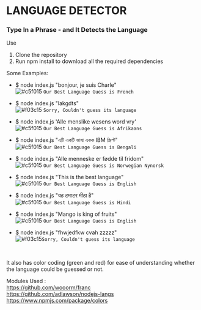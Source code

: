  <h1 align="center">

# LANGUAGE DETECTOR

</h1>

### Type In a Phrase - and It Detects the Language

Use

1. Clone the repository
2. Run npm install to download all the required dependencies

Some Examples:

- $ node index.js "bonjour, je suis Charle" <br>
  ![#c5f015](https://via.placeholder.com/15/c5f015/000000?text=+) `Our Best Language Guess is French`   <br>

- $ node index.js "lakgdts"  <br>
  ![#f03c15](https://via.placeholder.com/15/f03c15/000000?text=+) `Sorry, Couldn't guess its language`<br>

- $ node index.js 'Alle menslike wesens word vry' <br>
  ![#c5f015](https://via.placeholder.com/15/c5f015/000000?text=+) `Our Best Language Guess is Afrikaans` <br>

- $ node index.js "এটি একটি ভাষা একক IBM স্ক্রিপ্ট"   <br>
  ![#c5f015](https://via.placeholder.com/15/c5f015/000000?text=+) `Our Best Language Guess is Bengali` <br>

- $ node index.js "Alle menneske er fødde til fridom" <br>
  ![#c5f015](https://via.placeholder.com/15/c5f015/000000?text=+) `Our Best Language Guess is Norwegian Nynorsk` <br>

- $ node index.js "This is the best language" <br>
  ![#c5f015](https://via.placeholder.com/15/c5f015/000000?text=+) `Our Best Language Guess is English` <br>

- $ node index.js "यह टमाटर मीठा है" <br>
  ![#c5f015](https://via.placeholder.com/15/c5f015/000000?text=+) `Our Best Language Guess is Hindi` <br>

- $ node index.js "Mango is king of fruits" <br>
  ![#c5f015](https://via.placeholder.com/15/c5f015/000000?text=+) `Our Best Language Guess is English`  <br>

- $ node index.js "fhwjedfkw cvah zzzzz"  <br>
  ![#f03c15](https://via.placeholder.com/15/f03c15/000000?text=+)`Sorry, Couldn't guess its language` <br>

  <br>


It also has color coding (green and red) for ease of understanding whether the language could be guessed or not.

Modules Used : <br>
https://github.com/wooorm/franc  <br>
https://github.com/adlawson/nodejs-langs <br>
https://www.npmjs.com/package/colors  <br>
